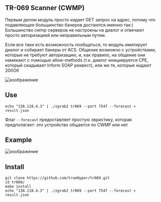 ## TR-069 Scanner (CWMP)
Первым делом модуль просто кидает GET запрос на адрес, потому что подавляющее большинство банеров достаются именно так:)
Большинство cwmp серверов не настроены на диалог и отвечают просто авторизацией или неправильным путем.

Если все таки есть возможность пообщаться, то модуль имитирует диалог и собирает банеры от ACS.
Общение возможно с устройствами, которые не требуют авторизацию, и, как правило, на общение они намекают с помощью allow-methods (т.к. диалог инициируется CPE, который скидывает Inform SOAP реквест), или же те, которые кидают 200ОК

![изображение](https://github.com/user-attachments/assets/edacdbab-ce57-4424-bbe6-d5827b990a18)

## Use
```
echo "138.118.4.3" | ./zgrab2 tr069 --port 7547 --forecast > result.json
```

Флаг `--forecast` предоставляет простую эвристику, которая предполагает: это устройство общается по CWMP или нет 

## Example
![изображение](https://github.com/user-attachments/assets/22510021-1229-4e47-81d2-c7e09c83f326)

## Install
```
git clone https://github.com/trueHyper/tr069.git
cd tr069/
make install
echo "138.118.4.3" | ./zgrab2 tr069 --port 7547 --forecast > result.json
```


